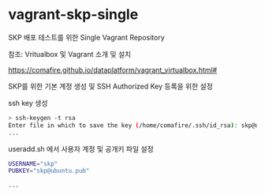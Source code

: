 # vagrant-skp-single

SKP 배포 테스트를 위한 Single Vagrant Repository

참조: Vritualbox 및 Vagrant 소개 및 설치 

https://comafire.github.io/dataplatform/vagrant_virtualbox.html#

SKP를 위한 기본 계정 생성 및 SSH Authorized Key 등록을 위한 설정

ssh key 생성

```bash
> ssh-keygen -t rsa
Enter file in which to save the key (/home/comafire/.ssh/id_rsa): skp@ubuntu
...
```

useradd.sh 에서 사용자 계정 및 공개키 파일 설정

```bash
USERNAME="skp"
PUBKEY="skp@ubuntu.pub"

...
```
